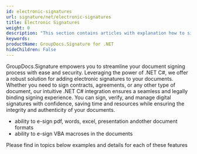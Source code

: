 ```yaml
---
id: electronic-signatures
url: signature/net/electronic-signatures
title: Electronic Signatures
weight: 0
description: "This section contains articles with explanation how to sign documents with electronic signatures using .Net c#"
keywords: 
productName: GroupDocs.Signature for .NET 
hideChildren: False
---
```

GroupDocs.Signature empowers you to streamline your document signing process with ease and security. Leveraging the power of .NET C#, we offer a robust solution for adding electronic signatures to your documents. Whether you need to sign contracts, agreements, or any other type of document, our intuitive .NET C# integration ensures a seamless and legally binding signing experience. You can sign, verify, and manage digital signatures with confidence, saving time and resources while ensuring the integrity and authenticity of your documents.

* ability to e-sign pdf, words, excel, presentation andother document formats
* ability to e-sign VBA macroses in the documents

Please find in topics below examples and details for each of these features
